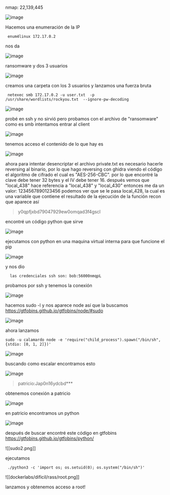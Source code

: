 nmap: 22,139,445

![image](https://github.com/user-attachments/assets/931baef1-b5a7-4fd8-b6e5-f179f512ec2b)


Hacemos una enumeración de la IP

     enum4linux 172.17.0.2

nos da

![image](https://github.com/user-attachments/assets/2d2e925e-c849-46ac-959a-32170bd1e827)

ransomware y dos 3 usuarios

![image](https://github.com/user-attachments/assets/a0c6f96b-478e-489f-9c9c-8f2ddc9d8104)

creamos una carpeta con los 3 usuarios  y lanzamos una fuerza bruta

     netexec smb 172.17.0.2 -u user.txt  -p /usr/share/wordlists/rockyou.txt  --ignore-pw-decoding

![image](https://github.com/user-attachments/assets/8bcd7bc4-4752-49dc-8183-bb58df2873fa)

probé en ssh y no sirvió pero probamos con el archivo de "ransomware" como es smb intentamos entrar al client

![image](https://github.com/user-attachments/assets/04f71239-4000-464e-b68e-a9208c39b2ca)

tenemos acceso
el contenido de lo que hay es

![image](https://github.com/user-attachments/assets/d665b555-67f7-43d4-8b1f-db9781466551)

ahora para intentar desencriptar el archivo private.txt es necesario hacerle reversing al binario, por lo que hago reversing con ghidra 
viendo el código el algoritmo de cifrado el cual es "AES-256-CBC". por lo que encontré la clave debe tener 32 bytes y el IV debe tener 16. después vemos que  "local_438" hace referencia a "local_438" y "local_430" entonces me da un valor: 1234567890123456
 podemos ver que se le pasa local_428, la cual es una variable que contiene el resultado de la ejecución de la función recon que aparece así
> y0qpfjxbd79047929ew0omqad3f4gscl

encontré un código python que sirve 

![image](https://github.com/user-attachments/assets/19a628e9-9362-4c93-8446-6b9bd9b271ae)

ejecutamos con python en una maquina virtual interna para que funcione el pip

![image](https://github.com/user-attachments/assets/725752b0-9ba5-4ed3-b184-0bb72fca4803)

y nos dio 

      las credenciales ssh son: bob:56000nmqpL

probamos por ssh y tenemos la conexión 

![image](https://github.com/user-attachments/assets/97ea4ba6-06ce-4437-9a32-9f679040763f)

hacemos sudo -l y nos aparece node así que la buscamos https://gtfobins.github.io/gtfobins/node/#sudo

![image](https://github.com/user-attachments/assets/177b0524-935e-4d8d-8321-7360e0d9bfa7)

ahora lanzamos

    sudo -u calamardo node -e 'require("child_process").spawn("/bin/sh", {stdio: [0, 1, 2]})'

![image](https://github.com/user-attachments/assets/3a53aad2-45ee-4800-8595-89d01a5cfb58)

buscando como escalar encontramos esto

![image](https://github.com/user-attachments/assets/bb2139f0-f9de-4db1-961d-1c287ca20472)

> patricio:Jap0n16ydcbd***

obtenemos conexión a patricio

![image](https://github.com/user-attachments/assets/9a67383d-2ca0-44ee-8a09-6f2cae6ea83d)

en patricio encontramos un python 

![image](https://github.com/user-attachments/assets/78499b13-420e-46d9-9775-6da6f309f711)

después de buscar encontré este código en gtfobins https://gtfobins.github.io/gtfobins/python/

![[sudo2.png]]

ejecutamos

     ./python3 -c 'import os; os.setuid(0); os.system("/bin/sh")'


![[dockerlabs/dificil/rass/root.png]]

lanzamos y obtenemos acceso a root! 
